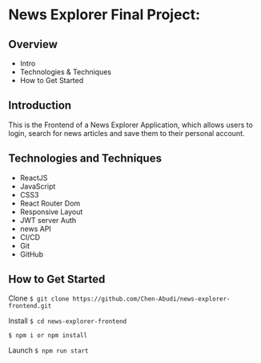 # News Explorer Final Project:

## Overview

* Intro
* Technologies & Techniques
* How to Get Started

## Introduction

This is the Frontend of a News Explorer Application, which allows users to login, search for news articles and save them to their personal account. 

## Technologies and Techniques

* ReactJS
* JavaScript
* CSS3
* React Router Dom
* Responsive Layout
* JWT server Auth
* news API
* CI/CD
* Git
* GitHub

## How to Get Started
Clone
`$ git clone https://github.com/Chen-Abudi/news-explorer-frontend.git`

Install
`$ cd news-explorer-frontend`

`$ npm i or npm install`

Launch
`$ npm run start`


